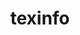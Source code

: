 ---
title: "texinfo"
layout: cache
categories: [package, develop]
meta: {"compilers": ["apple-clang@16.0.0", "gcc@10.2.1", "gcc@10.5.0", "gcc@11.1.0", "gcc@11.4.0", "gcc@12.4.0", "gcc@13.2.0", "gcc@13.3.0", "gcc@7.3.1", "gcc@7.5.0", "gcc@9.4.0", "intel-oneapi-compilers@2024.1.0", "intel-oneapi-compilers@2025.1.0"], "num_specs": 60, "num_specs_by_stack": {"aws-isc": 1, "aws-isc-aarch64": 1, "aws-pcluster-icelake": 9, "aws-pcluster-neoverse_v1": 4, "aws-pcluster-x86_64_v4": 8, "build_systems": 3, "data-vis-sdk": 3, "developer-tools": 3, "developer-tools-aarch64-linux-gnu": 3, "developer-tools-darwin": 3, "developer-tools-manylinux2014": 1, "developer-tools-x86_64_v3-linux-gnu": 3, "e4s": 6, "e4s-neoverse-v2": 3, "e4s-neoverse_v1": 2, "e4s-oneapi": 3, "e4s-power": 1, "hep": 3, "ml-linux-x86_64-rocm": 3, "radiuss": 3, "root": 60, "tutorial": 3}, "oss": ["amzn2", "centos7", "rhel8", "sequoia", "ubuntu18.04", "ubuntu20.04", "ubuntu22.04", "ubuntu24.04"], "platforms": ["darwin", "linux"], "stacks": ["aws-isc", "aws-isc-aarch64", "aws-pcluster-icelake", "aws-pcluster-neoverse_v1", "aws-pcluster-x86_64_v4", "build_systems", "data-vis-sdk", "developer-tools", "developer-tools-aarch64-linux-gnu", "developer-tools-darwin", "developer-tools-manylinux2014", "developer-tools-x86_64_v3-linux-gnu", "e4s", "e4s-neoverse-v2", "e4s-neoverse_v1", "e4s-oneapi", "e4s-power", "hep", "ml-linux-x86_64-rocm", "radiuss", "root", "tutorial"], "targets": ["aarch64", "neoverse_v1", "neoverse_v2", "ppc64le", "skylake_avx512", "x86_64_v3", "x86_64_v4"], "versions": ["7.0.3", "7.1"]}
spec_details: [{"compiler": "gcc@9.4.0", "hash": "234piujvd57s7zr5h6f4dtutddhpelk4", "os": "ubuntu20.04", "platform": "linux", "size": "-", "stacks": ["e4s-power", "root"], "target": "ppc64le", "variants": ["build_system=autotools"], "versions": ["7.1"]}, {"compiler": "gcc@11.4.0", "hash": "2ues5zifmit2ume3vrbjrpshex3lbii2", "os": "ubuntu22.04", "platform": "linux", "size": "-", "stacks": ["e4s", "hep", "root", "tutorial"], "target": "x86_64_v3", "variants": ["build_system=autotools"], "versions": ["7.1"]}, {"compiler": "gcc@10.5.0", "hash": "3la56hatmh7qa2t4oklj5dl7pzp7croe", "os": "centos7", "platform": "linux", "size": "-", "stacks": ["developer-tools-x86_64_v3-linux-gnu", "root"], "target": "x86_64_v3", "variants": ["build_system=autotools"], "versions": ["7.1"]}, {"compiler": "gcc@7.5.0", "hash": "3syj4k7xghrxpvj44dfrjd472a6dsfh7", "os": "ubuntu18.04", "platform": "linux", "size": "-", "stacks": ["developer-tools", "root"], "target": "x86_64_v3", "variants": ["build_system=autotools"], "versions": ["7.1"]}, {"compiler": "gcc@12.4.0", "hash": "3zjtyh2w2e4cqzoxbbwceg66ickjggql", "os": "amzn2", "platform": "linux", "size": "-", "stacks": ["aws-pcluster-neoverse_v1", "root"], "target": "neoverse_v1", "variants": ["build_system=autotools"], "versions": ["7.1"]}, {"compiler": "gcc@7.3.1", "hash": "5h6uf23qgo2rv6hvfip4tyscuojykmf4", "os": "amzn2", "platform": "linux", "size": "-", "stacks": ["aws-pcluster-icelake", "root"], "target": "x86_64_v3", "variants": ["build_system=autotools"], "versions": ["7.0.3"]}, {"compiler": "gcc@7.3.1", "hash": "5nslqiyio3yegcfhe3f2p5di5zrhr45t", "os": "amzn2", "platform": "linux", "size": "-", "stacks": ["aws-isc-aarch64", "root"], "target": "aarch64", "variants": ["build_system=autotools"], "versions": ["7.1"]}, {"compiler": "gcc@7.3.1", "hash": "6fxoabdmfdrfztmghjeiml2zk3gxweeb", "os": "amzn2", "platform": "linux", "size": "-", "stacks": ["aws-pcluster-icelake", "root"], "target": "x86_64_v3", "variants": ["build_system=autotools"], "versions": ["7.0.3"]}, {"compiler": "gcc@12.4.0", "hash": "6jg6grrwdeyyirf3pzblmfpoa3qns7zo", "os": "amzn2", "platform": "linux", "size": "-", "stacks": ["aws-pcluster-neoverse_v1", "root"], "target": "neoverse_v1", "variants": ["build_system=autotools"], "versions": ["7.1"]}, {"compiler": "gcc@7.5.0", "hash": "anh57xa65mtusplkewchptu6jkgads24", "os": "ubuntu18.04", "platform": "linux", "size": "-", "stacks": ["developer-tools", "root"], "target": "x86_64_v3", "variants": ["build_system=autotools"], "versions": ["7.1"]}, {"compiler": "gcc@11.4.0", "hash": "b6syhrg7hpiiqlbz2nefynjicwsykm5q", "os": "ubuntu22.04", "platform": "linux", "size": "-", "stacks": ["e4s", "root"], "target": "x86_64_v3", "variants": ["build_system=autotools"], "versions": ["7.1"]}, {"compiler": "intel-oneapi-compilers@2024.1.0", "hash": "c2cic34dw52gngu5kf6srg472t4gwao4", "os": "amzn2", "platform": "linux", "size": "-", "stacks": ["aws-pcluster-x86_64_v4", "root"], "target": "x86_64_v3", "variants": ["build_system=autotools"], "versions": ["7.1"]}, {"compiler": "intel-oneapi-compilers@2024.1.0", "hash": "dfy3mhgxxwc4imlx2cvamuwcjiaocgyl", "os": "amzn2", "platform": "linux", "size": "-", "stacks": ["aws-pcluster-x86_64_v4", "root"], "target": "x86_64_v3", "variants": ["build_system=autotools"], "versions": ["7.1"]}, {"compiler": "gcc@13.3.0", "hash": "dtd6cegbdnjsdvpnfo2e4tosnyuuxuau", "os": "rhel8", "platform": "linux", "size": "-", "stacks": ["developer-tools-aarch64-linux-gnu", "root"], "target": "aarch64", "variants": ["build_system=autotools"], "versions": ["7.1"]}, {"compiler": "gcc@13.2.0", "hash": "dtonae6f5cjur57izgwf2qoh667gu75q", "os": "ubuntu24.04", "platform": "linux", "size": "-", "stacks": ["ml-linux-x86_64-rocm", "root"], "target": "x86_64_v3", "variants": ["build_system=autotools"], "versions": ["7.1"]}, {"compiler": "gcc@7.3.1", "hash": "e233sx5ymk6codsgimdw46uyjeyu67ds", "os": "amzn2", "platform": "linux", "size": "-", "stacks": ["aws-pcluster-icelake", "root"], "target": "x86_64_v3", "variants": ["build_system=autotools"], "versions": ["7.0.3"]}, {"compiler": "intel-oneapi-compilers@2024.1.0", "hash": "gigjqmsc4lma26f3kxn7m4km4tu3gmmh", "os": "amzn2", "platform": "linux", "size": "-", "stacks": ["aws-pcluster-x86_64_v4", "root"], "target": "x86_64_v4", "variants": ["build_system=autotools"], "versions": ["7.1"]}, {"compiler": "gcc@10.5.0", "hash": "gxnygkvyqu53g7r3dnzcusvzfcabfhz5", "os": "centos7", "platform": "linux", "size": "-", "stacks": ["developer-tools-x86_64_v3-linux-gnu", "root"], "target": "x86_64_v3", "variants": ["build_system=autotools"], "versions": ["7.1"]}, {"compiler": "intel-oneapi-compilers@2024.1.0", "hash": "i5h7553wtcsa4czyvytujfwao34rftpn", "os": "amzn2", "platform": "linux", "size": "-", "stacks": ["aws-pcluster-x86_64_v4", "root"], "target": "x86_64_v4", "variants": ["build_system=autotools"], "versions": ["7.1"]}, {"compiler": "intel-oneapi-compilers@2025.1.0", "hash": "invfnkjp76razizdncaye27fj3zxsmc7", "os": "ubuntu22.04", "platform": "linux", "size": "-", "stacks": ["e4s-oneapi", "root"], "target": "x86_64_v3", "variants": ["build_system=autotools"], "versions": ["7.1"]}, {"compiler": "gcc@11.1.0", "hash": "inyks32qg2upfk764j5punisftydg3id", "os": "ubuntu20.04", "platform": "linux", "size": "-", "stacks": ["data-vis-sdk", "root"], "target": "x86_64_v3", "variants": ["build_system=autotools"], "versions": ["7.1"]}, {"compiler": "gcc@11.1.0", "hash": "jalilj4wsyw6k3zjeo7humdox35ecm25", "os": "ubuntu20.04", "platform": "linux", "size": "-", "stacks": ["data-vis-sdk", "root"], "target": "x86_64_v3", "variants": ["build_system=autotools"], "versions": ["7.1"]}, {"compiler": "gcc@11.1.0", "hash": "jlmiohxfhxqhbhvcey4xemfljivcmpjt", "os": "ubuntu20.04", "platform": "linux", "size": "-", "stacks": ["data-vis-sdk", "root"], "target": "x86_64_v3", "variants": ["build_system=autotools"], "versions": ["7.1"]}, {"compiler": "gcc@12.4.0", "hash": "jpbvs5mko524sgm3cijtroxofotglbou", "os": "amzn2", "platform": "linux", "size": "-", "stacks": ["aws-pcluster-neoverse_v1", "root"], "target": "neoverse_v1", "variants": ["build_system=autotools"], "versions": ["7.1"]}, {"compiler": "gcc@7.5.0", "hash": "jzwn5hvtajmmdefrpxhafbpidlr6yynb", "os": "ubuntu18.04", "platform": "linux", "size": "-", "stacks": ["build_systems", "radiuss", "root"], "target": "x86_64_v3", "variants": ["build_system=autotools"], "versions": ["7.1"]}, {"compiler": "gcc@7.3.1", "hash": "ks2aflw2ubeir7rmt55okyrb2ga7pf4t", "os": "amzn2", "platform": "linux", "size": "-", "stacks": ["aws-pcluster-icelake", "root"], "target": "x86_64_v3", "variants": ["build_system=autotools"], "versions": ["7.0.3"]}, {"compiler": "apple-clang@16.0.0", "hash": "l33glhp7p5ifdkprxzmqswu4g5jhenxv", "os": "sequoia", "platform": "darwin", "size": "-", "stacks": ["developer-tools-darwin", "root"], "target": "aarch64", "variants": ["build_system=autotools"], "versions": ["7.1"]}, {"compiler": "gcc@11.4.0", "hash": "ltibxz33jfd7caw732dr5eujccgvwxge", "os": "ubuntu22.04", "platform": "linux", "size": "-", "stacks": ["e4s", "hep", "root", "tutorial"], "target": "x86_64_v3", "variants": ["build_system=autotools"], "versions": ["7.1"]}, {"compiler": "intel-oneapi-compilers@2024.1.0", "hash": "maaorxxukqpu26kwjosurg2iwkn7h5iu", "os": "amzn2", "platform": "linux", "size": "-", "stacks": ["aws-pcluster-x86_64_v4", "root"], "target": "x86_64_v4", "variants": ["build_system=autotools"], "versions": ["7.1"]}, {"compiler": "gcc@11.4.0", "hash": "mrvbnpfbg2jsxsbfwy7z2exp3hx57clx", "os": "ubuntu22.04", "platform": "linux", "size": "-", "stacks": ["e4s", "hep", "root", "tutorial"], "target": "x86_64_v3", "variants": ["build_system=autotools"], "versions": ["7.1"]}, {"compiler": "intel-oneapi-compilers@2024.1.0", "hash": "o7426nojmyvdhjdiquox5r5uat7tblz6", "os": "amzn2", "platform": "linux", "size": "-", "stacks": ["aws-pcluster-x86_64_v4", "root"], "target": "x86_64_v4", "variants": ["build_system=autotools"], "versions": ["7.1"]}, {"compiler": "gcc@13.3.0", "hash": "oawf2njhvjkkx223xlocykvst6yzr2wx", "os": "rhel8", "platform": "linux", "size": "-", "stacks": ["developer-tools-aarch64-linux-gnu", "root"], "target": "aarch64", "variants": ["build_system=autotools"], "versions": ["7.1"]}, {"compiler": "intel-oneapi-compilers@2024.1.0", "hash": "oxxhzr757arljc67ifrm5uibr43ke4gf", "os": "amzn2", "platform": "linux", "size": "-", "stacks": ["aws-pcluster-x86_64_v4", "root"], "target": "x86_64_v3", "variants": ["build_system=autotools"], "versions": ["7.1"]}, {"compiler": "gcc@7.5.0", "hash": "pijjlgj4hl4sycstrjd26z2fou5kiiit", "os": "ubuntu18.04", "platform": "linux", "size": "-", "stacks": ["build_systems", "radiuss", "root"], "target": "x86_64_v3", "variants": ["build_system=autotools"], "versions": ["7.1"]}, {"compiler": "gcc@11.4.0", "hash": "pma4qyp7t57myclygfztajd2yrb2ygej", "os": "ubuntu22.04", "platform": "linux", "size": "-", "stacks": ["e4s", "root"], "target": "x86_64_v3", "variants": ["build_system=autotools"], "versions": ["7.1"]}, {"compiler": "gcc@12.4.0", "hash": "pmvgpfhv2pfbk2vtjxuzct7llu2iwmnj", "os": "amzn2", "platform": "linux", "size": "-", "stacks": ["aws-pcluster-neoverse_v1", "root"], "target": "neoverse_v1", "variants": ["build_system=autotools"], "versions": ["7.1"]}, {"compiler": "gcc@10.2.1", "hash": "qeczhwxxhef2oh456frmr7cvdrfdhg4w", "os": "centos7", "platform": "linux", "size": "-", "stacks": ["developer-tools-manylinux2014", "root"], "target": "x86_64_v3", "variants": ["build_system=autotools"], "versions": ["7.1"]}, {"compiler": "apple-clang@16.0.0", "hash": "qena64xvyypnizctt4idjij2zjbuxova", "os": "sequoia", "platform": "darwin", "size": "-", "stacks": ["developer-tools-darwin", "root"], "target": "aarch64", "variants": ["build_system=autotools"], "versions": ["7.1"]}, {"compiler": "gcc@7.5.0", "hash": "qw44emdijgjuah6i5lllomva2us6s2vs", "os": "ubuntu18.04", "platform": "linux", "size": "-", "stacks": ["build_systems", "radiuss", "root"], "target": "x86_64_v3", "variants": ["build_system=autotools"], "versions": ["7.1"]}, {"compiler": "intel-oneapi-compilers@2024.1.0", "hash": "r5kr4i7tcm3e7q6et7xrr6lb4bnea2bv", "os": "amzn2", "platform": "linux", "size": "-", "stacks": ["aws-pcluster-x86_64_v4", "root"], "target": "x86_64_v3", "variants": ["build_system=autotools"], "versions": ["7.1"]}, {"compiler": "gcc@11.4.0", "hash": "rct2g4nnwuu6zbjsf6ea2ndgtgwtj75c", "os": "ubuntu22.04", "platform": "linux", "size": "-", "stacks": ["e4s", "root"], "target": "x86_64_v3", "variants": ["build_system=autotools"], "versions": ["7.1"]}, {"compiler": "gcc@13.3.0", "hash": "s4x32vv55kvkmbujburiosefg6jt7yer", "os": "rhel8", "platform": "linux", "size": "-", "stacks": ["developer-tools-aarch64-linux-gnu", "root"], "target": "aarch64", "variants": ["build_system=autotools"], "versions": ["7.1"]}, {"compiler": "gcc@7.5.0", "hash": "scddvuvelleapc4yxd3osqq6a4nrqti6", "os": "ubuntu18.04", "platform": "linux", "size": "-", "stacks": ["developer-tools", "root"], "target": "x86_64_v3", "variants": ["build_system=autotools"], "versions": ["7.1"]}, {"compiler": "gcc@7.3.1", "hash": "sp5dsomrdhnldbqvmzo2my6mnphslzjy", "os": "amzn2", "platform": "linux", "size": "-", "stacks": ["aws-pcluster-icelake", "root"], "target": "x86_64_v3", "variants": ["build_system=autotools"], "versions": ["7.0.3"]}, {"compiler": "gcc@7.3.1", "hash": "t3azm6zsp43riyo3jzh7h6l3je522dzw", "os": "amzn2", "platform": "linux", "size": "-", "stacks": ["aws-pcluster-icelake", "root"], "target": "x86_64_v3", "variants": ["build_system=autotools"], "versions": ["7.0.3"]}, {"compiler": "intel-oneapi-compilers@2025.1.0", "hash": "tpyuvddy523dainhenqrceqlbetttzum", "os": "ubuntu22.04", "platform": "linux", "size": "-", "stacks": ["e4s-oneapi", "root"], "target": "x86_64_v3", "variants": ["build_system=autotools"], "versions": ["7.1"]}, {"compiler": "gcc@7.3.1", "hash": "ujhsrld6ksvthqypjovq5iegt6vmbkjt", "os": "amzn2", "platform": "linux", "size": "-", "stacks": ["aws-pcluster-icelake", "root"], "target": "x86_64_v3", "variants": ["build_system=autotools"], "versions": ["7.0.3"]}, {"compiler": "intel-oneapi-compilers@2025.1.0", "hash": "upzgksn5skspgd2k6k7rrxcgrsmh37s3", "os": "ubuntu22.04", "platform": "linux", "size": "-", "stacks": ["e4s-oneapi", "root"], "target": "x86_64_v3", "variants": ["build_system=autotools"], "versions": ["7.1"]}, {"compiler": "gcc@11.4.0", "hash": "w3dfycmach3yqyd6fbcdbad2fmxjbpi3", "os": "ubuntu22.04", "platform": "linux", "size": "-", "stacks": ["e4s-neoverse-v2", "root"], "target": "neoverse_v2", "variants": ["build_system=autotools"], "versions": ["7.1"]}, {"compiler": "gcc@11.4.0", "hash": "wiwkllfizzshfkvmumeegbdln3eg4ckh", "os": "ubuntu22.04", "platform": "linux", "size": "-", "stacks": ["e4s-neoverse-v2", "root"], "target": "neoverse_v2", "variants": ["build_system=autotools"], "versions": ["7.1"]}, {"compiler": "gcc@7.3.1", "hash": "wmlsefjtpw5hdlrv2ne36y4nd7buxvfu", "os": "amzn2", "platform": "linux", "size": "-", "stacks": ["aws-isc", "root"], "target": "x86_64_v3", "variants": ["build_system=autotools"], "versions": ["7.1"]}, {"compiler": "gcc@11.4.0", "hash": "wusgxyv5j7lumbrq6atrx2qit6eqz5mx", "os": "ubuntu22.04", "platform": "linux", "size": "-", "stacks": ["e4s-neoverse-v2", "root"], "target": "neoverse_v2", "variants": ["build_system=autotools"], "versions": ["7.1"]}, {"compiler": "apple-clang@16.0.0", "hash": "wysk7o2rzauj6qpjiklpjc77sw6ikw4z", "os": "sequoia", "platform": "darwin", "size": "-", "stacks": ["developer-tools-darwin", "root"], "target": "aarch64", "variants": ["build_system=autotools"], "versions": ["7.1"]}, {"compiler": "gcc@11.4.0", "hash": "xhxrprxlv7kvxtgnkbrxcc6fbd643uls", "os": "ubuntu22.04", "platform": "linux", "size": "-", "stacks": ["e4s-neoverse_v1", "root"], "target": "neoverse_v1", "variants": ["build_system=autotools"], "versions": ["7.1"]}, {"compiler": "gcc@7.3.1", "hash": "xwmygb63hxjvifhxpgvc4ui5z6fmzmjv", "os": "amzn2", "platform": "linux", "size": "-", "stacks": ["aws-pcluster-icelake", "root"], "target": "skylake_avx512", "variants": ["build_system=autotools"], "versions": ["7.0.3"]}, {"compiler": "gcc@10.5.0", "hash": "ycn7obkkjfe5hjz3i3sv6uex367mjdzk", "os": "centos7", "platform": "linux", "size": "-", "stacks": ["developer-tools-x86_64_v3-linux-gnu", "root"], "target": "x86_64_v3", "variants": ["build_system=autotools"], "versions": ["7.1"]}, {"compiler": "gcc@11.4.0", "hash": "yrqsthn5hi7wfd4diizdof2jnogy3fvf", "os": "ubuntu22.04", "platform": "linux", "size": "-", "stacks": ["e4s-neoverse_v1", "root"], "target": "neoverse_v1", "variants": ["build_system=autotools"], "versions": ["7.1"]}, {"compiler": "gcc@13.2.0", "hash": "z2gvvgtytaagcwp5kcfhry34fjatw2yv", "os": "ubuntu24.04", "platform": "linux", "size": "-", "stacks": ["ml-linux-x86_64-rocm", "root"], "target": "x86_64_v3", "variants": ["build_system=autotools"], "versions": ["7.1"]}, {"compiler": "gcc@13.2.0", "hash": "zb63suqojao4usyi7aqtrx6i6q5kklt4", "os": "ubuntu24.04", "platform": "linux", "size": "-", "stacks": ["ml-linux-x86_64-rocm", "root"], "target": "x86_64_v3", "variants": ["build_system=autotools"], "versions": ["7.1"]}, {"compiler": "gcc@7.3.1", "hash": "zsjkqzzti7xvupg4n7ddfjfaziwpwqto", "os": "amzn2", "platform": "linux", "size": "-", "stacks": ["aws-pcluster-icelake", "root"], "target": "x86_64_v3", "variants": ["build_system=autotools"], "versions": ["7.0.3"]}]
---